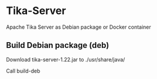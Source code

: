 # Tika-Server

Apache Tika Server as Debian package or Docker container


## Build Debian package (deb)

Download tika-server-1.22.jar to ./usr/share/java/

Call build-deb
